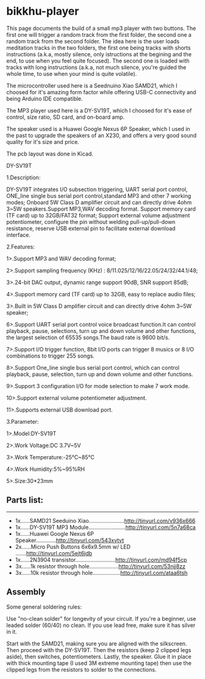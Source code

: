 # bikkhu-player

This page documents the build of a small mp3 player with two buttons. The first one will trigger a random track from the first folder, the second one a random track from the second folder. The idea here is the user loads meditation tracks in the two folders, the first one being tracks with shorts instructions (a.k.a, mostly silence, only istructions at the begining and the end, to use when you feel quite focused). The second one is loaded with tracks with long instructions (a.k.a, not much silence, you're guided the whole time, to use when your mind is quite volatile).

The microcontroller used here is a Seednuino Xiao SAMD21, which I choosed for it's amazing form factor while offering USB-C connectivity and being Arduino IDE compatible.

The MP3 player used here is a DY-SV19T, which I choosed for it's ease of control, size ratio, SD card, and on-board amp.

The speaker used is a Huawei Google Nexus 6P Speaker, which I used in the past to upgrade the speakers of an X230, and offers a very good sound quality for it's size and price.

The pcb layout was done in Kicad.


DY-SV19T


1.Description:

DY-SV19T integrates I/O subsection triggering, UART serial port control, ONE_line single bus serial port control,standard MP3 and other 7 working modes; Onboard 5W Class D amplifier circuit and can directly drive 4ohm 3~5W speakers.Support MP3,WAV decoding format. Support memory card (TF card) up to 32GB/FAT32 format; Support external volume adjustment potentiometer, configure the pin without welding pull-up/pull-down resistance, reserve USB external pin to facilitate external download interface.


2.Features:

1>.Support MP3 and WAV decoding format;

2>.Support sampling frequency (KHz) : 8/11.025/12/16/22.05/24/32/44.1/48;

3>.24-bit DAC output, dynamic range support 90dB, SNR support 85dB;

4>.Support memory card (TF card) up to 32GB, easy to replace audio files;

3>.Built in 5W Class D amplifier circuit and can directly drive 4ohm 3~5W speaker;

6>.Support UART serial port control voice broadcast function.It can control playback, pause, selections, turn up and down volume and other functions, the largest selection of 65535 songs.The baud rate is 9600 bit/s.

7>.Support I/O trigger function, 8bit I/O ports can trigger 8 musics or 8 I/O combinations to trigger 255 songs.

8>.Support One_line single bus serial port control, which can control playback, pause, selection, turn up and down volume and other functions.

9>.Support 3 configuration I/O for mode selection to make 7 work mode.

10>.Support external volume potentiometer adjustment.

11>.Supports external USB download port.


3.Parameter:

1>.Model:DY-SV19T

2>.Work Voltage:DC 3.7V~5V

3>.Work Temperature:-25℃~85℃

4>.Work Humidity:5%~95%RH

5>.Size:30*23mm




## Parts list:
-----------
- 1x......SAMD21 Seeduino Xiao.......................http://tinyurl.com/v936x666
- 1x......DY-SV19T MP3 Module........................http://tinyurl.com/5n7a68ca
- 1x......Huawei Google Nexus 6P Speaker.............http://tinyurl.com/543xytvt
- 2x......Micro Push Buttons 6x6x9.5mm w/ LED .......http://tinyurl.com/5ejt6jdb
- 1x......2N3904 transistor..........................http://tinyurl.com/md94f5cp
- 3x......1k resistor through hole...................http://tinyurl.com/53njj8zz
- 3x......10k resistor through hole..................http://tinyurl.com/ataa6tsh

## Assembly

Some general soldering rules:

Use "no-clean solder" for longevity of your circuit. If you're a beginner, use leaded solder (60/40) no clean. If you use lead free, make sure it has silver in it.



Start with the SAMD21, making sure you are aligned with the silkscreen. Then proceed with the DY-SV19T. Then the resistors (keep 2 clipped legs aside),  then switches, potentiometers. Lastly, the speaker. Glue it in place with thick mounting tape (I used 3M extreme mounting tape) then use the clipped legs from the resistors to solder to the connections.


